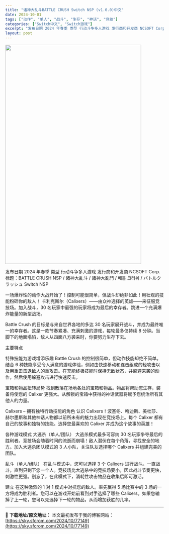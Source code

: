 ```yaml
---
title: "诸神大乱斗BATTLE CRUSH Switch NSP (v1.0.0)中文"
date: 2024-10-01
tags: ["动作", "单人", "战斗", "生存", "神话", "竞技"]
categories: ["Switch中文", "Switch游戏"]
excerpt: "发布日期 2024 年春季 类型 行动斗争多人游戏 发行商和开发商 NCSOFT Corp. 标题：BATTLE CRUSH NSP / 诸神大乱斗 / 諸神大亂鬥 / 배틀 크러쉬 / バトルクラッシュ Switch NSP 一场爆炸性的动作大战开始了！控制可能很简单，但战斗却绝非如此！用壮观的技&hellip;"
layout: post
---
```


<img class="aligncenter size-full wp-image-77150" src="https://sky.sfcrom.com/wp-content/uploads/2024/10/2024100107301421.webp" alt="" width="432" height="698" />

发布日期 2024 年春季
类型 行动斗争多人游戏
发行商和开发商 NCSOFT Corp.
标题：BATTLE CRUSH NSP / 诸神大乱斗 / 諸神大亂鬥 / 배틀 크러쉬 / バトルクラッシュ Switch NSP

一场爆炸性的动作大战开始了！控制可能很简单，但战斗却绝非如此！用壮观的技能粉碎你的敌人！
卡利克斯尔（Calixers）——由众神选择的英雄——来征服竞技场。加入战斗，30 名玩家中最强的玩家将成为最后的幸存者。跳进一个充满爆炸能量的新型战场。

Battle Crush 的目标是与来自世界各地的多达 30 名玩家展开战斗，并成为最终唯一的幸存者。这是一款节奏紧凑、充满刺激的游戏，每轮最多仅持续 8 分钟。当脚下的地面塌陷，敌人从四面八方袭来时，你要努力生存下去。

主要特点

特殊技能为游戏增添乐趣
Battle Crush 的控制很简单，但动作技能却绝不简单。结合 6 种技能享受令人满意的游戏体验，例如由快速移动和连击组成的轻攻击以及用重击击退敌人的重攻击。在充能终极技能时保持无敌状态，并躲避来袭的动作，然后使用躲避攻击进行快速反击。

宝箱和物品扭转局势
找到散落在场地各处的宝箱和物品。物品将帮助您生存，装备将使您的 Calixer 更强大。从解锁的宝箱中获得的神话武器将赋予您统治所有其他人的力量。

Calixers – 拥有独特行动技能的角色
认识 Calixers！波塞冬、哈迪斯、美杜莎、赫尔墨斯和其他神话人物都以前所未有的魅力出现在竞技场上。每个 Calixer 都有自己的故事和独特的技能。选择您最喜欢的 Calixer 并成为这个故事的英雄！

各种游戏模式
大逃杀（单人/团队）
大逃杀模式最多可容纳 30 名玩家争夺最后的胜利者。竞技场会随着时间的流逝而崩塌！敌人潜伏在每个角落，寻找安全的地方。加入大逃杀团队模式的 3 人小队，关注队友选择哪个 Calixers 并组建完美的团队。

乱斗（单人/组队）
在乱斗模式中，您可以选择 3 个 Calixers 进行战斗。一直战斗，直到只剩下您一个人。竞技场比大逃杀中的竞技场要小，因此战斗节奏更快，刺激性更强。别忘了，在此模式下，消耗性攻击物品在收集后即可激活。

建立
在这种激烈的 1 对 1 模式中对抗您的敌人。率先赢得 5 场比赛中的 3 场的一方将成为胜利者。您可以在游戏开始前看到对手选择了哪些 Calixers。如果您输掉了上一轮，您可以先选择下一轮的物品，从而增加获胜的几率。

---
📖 **下载地址/原文地址：** 本文最初发布于我的博客网站：[https://sky.sfcrom.com/2024/10/77149](https://sky.sfcrom.com/2024/10/77149)
